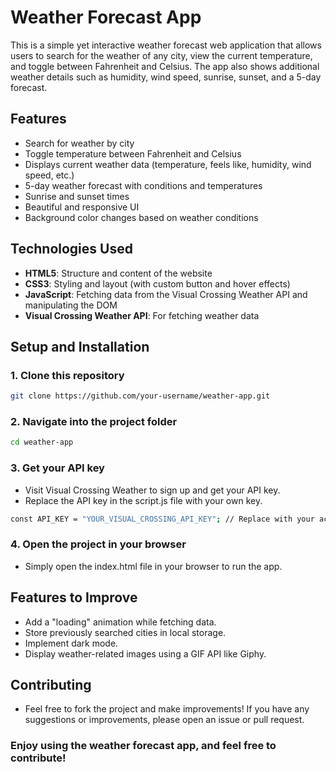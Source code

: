 # Weather Forecast App

This is a simple yet interactive weather forecast web application that allows users to search for the weather of any city, view the current temperature, and toggle between Fahrenheit and Celsius. The app also shows additional weather details such as humidity, wind speed, sunrise, sunset, and a 5-day forecast.

## Features

- Search for weather by city
- Toggle temperature between Fahrenheit and Celsius
- Displays current weather data (temperature, feels like, humidity, wind speed, etc.)
- 5-day weather forecast with conditions and temperatures
- Sunrise and sunset times
- Beautiful and responsive UI
- Background color changes based on weather conditions

## Technologies Used

- **HTML5**: Structure and content of the website
- **CSS3**: Styling and layout (with custom button and hover effects)
- **JavaScript**: Fetching data from the Visual Crossing Weather API and manipulating the DOM
- **Visual Crossing Weather API**: For fetching weather data

## Setup and Installation

### 1. Clone this repository

```bash
git clone https://github.com/your-username/weather-app.git
```

### 2. Navigate into the project folder

```bash
cd weather-app
```

### 3. Get your API key

- Visit Visual Crossing Weather to sign up and get your API key.
- Replace the API key in the script.js file with your own key.

```bash
const API_KEY = "YOUR_VISUAL_CROSSING_API_KEY"; // Replace with your actual API key
```

### 4. Open the project in your browser

- Simply open the index.html file in your browser to run the app.

## Features to Improve

- Add a "loading" animation while fetching data.
- Store previously searched cities in local storage.
- Implement dark mode.
- Display weather-related images using a GIF API like Giphy.

## Contributing

- Feel free to fork the project and make improvements! If you have any suggestions or improvements, please open an issue or pull request.

### Enjoy using the weather forecast app, and feel free to contribute!